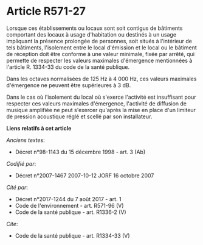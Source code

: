# Article R571-27

Lorsque ces établissements ou locaux sont soit contigus de bâtiments comportant des locaux à usage d'habitation ou destinés à
un usage impliquant la présence prolongée de personnes, soit situés à l'intérieur de tels bâtiments, l'isolement entre le
local d'émission et le local ou le bâtiment de réception doit être conforme à une valeur minimale, fixée par arrêté, qui
permette de respecter les valeurs maximales d'émergence mentionnées à l'article R. 1334-33 du code de la santé publique. 

Dans les octaves normalisées de 125 Hz à 4 000 Hz, ces valeurs maximales d'émergence ne peuvent être supérieures à 3 dB. 

Dans le cas où l'isolement du local où s'exerce l'activité est insuffisant pour respecter ces valeurs maximales d'émergence,
l'activité de diffusion de musique amplifiée ne peut s'exercer qu'après la mise en place d'un limiteur de pression acoustique
réglé et scellé par son installateur.

**Liens relatifs à cet article**

_Anciens textes_:

  - Décret n°98-1143 du 15 décembre 1998 - art. 3 (Ab)

_Codifié par_:

  - Décret n°2007-1467 2007-10-12 JORF 16 octobre 2007

_Cité par_:

  - Décret n°2017-1244 du 7 août 2017 - art. 1
  - Code de l'environnement - art. R571-96 (V)
  - Code de la santé publique - art. R1336-2 (V)

_Cite_:

  - Code de la santé publique - art. R1334-33 (V)
